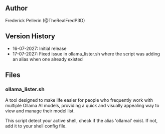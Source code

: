 ## Author

Frederick Pellerin (@TheRealFredP3D)

## Version History

- 16-07-2027: Initial release
- 17-07-2027: Fixed issue in ollama_lister.sh where the script was adding an alias when one already existed

## Files

### ollama_lister.sh

A tool designed to make life easier for people who frequently work with multiple Ollama AI models, providing a quick and visually appealing way to view and manage their model list.

This script detect your active shell, check if the alias 'ollamal' exist.
If not, add it to your shell config file.

